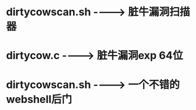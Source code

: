 

# dirtycowscan.sh ----> 脏牛漏洞扫描器

# dirtycow.c  ----> 脏牛漏洞exp  64位

# dirtycowscan.sh  ----> 一个不错的webshell后门
